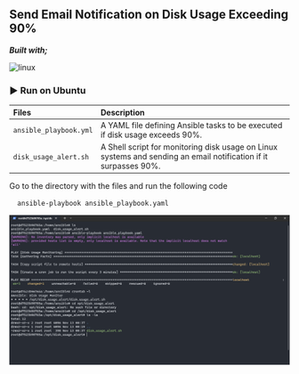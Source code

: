 ## Send Email Notification on Disk Usage Exceeding 90%

**_Built with;_**

![linux][#linux]

### :arrow_forward: Run on Ubuntu


| Files | Description|
| :-------- |:------------------------- |
| `ansible_playbook.yml` |A YAML file defining Ansible tasks to be executed if disk usage exceeds 90%.|
| `disk_usage_alert.sh` | A Shell script for monitoring disk usage on Linux systems and sending an email notification if it surpasses 90%.|

 Go to the directory with the files and run the following code

```bash
  ansible-playbook ansible_playbook.yaml
```


![ansible][#ansible]



[#ansible]: https://github.com/regaipaydogdu/final-case-devops-bootcamp/blob/main/assets/images/ansible-command.PNG

[#linux]: https://img.shields.io/badge/-Linux-grey?logo=linux

